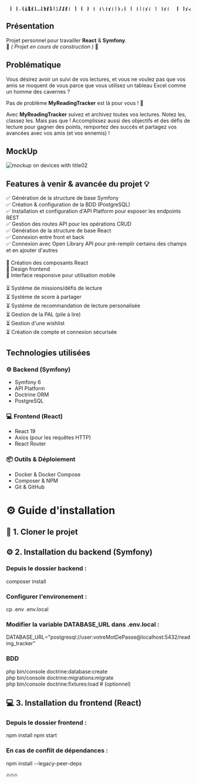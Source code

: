 <pre style="line-height:1px">                                                                     
    _ __ ___  _   _                                                   
   | '_ ` _ \| | | |                                                  
   | | | | | | |_| |                                                  
  _|_|_|_| |_|\__, |   _ _          _______             _             
 |  __ \       __/ |  | (_)        |__   __|           | |            
 | |__) |___  |___/ __| |_ _ __   __ _| |_ __ __ _  ___| | _____ _ __ 
 |  _  // _ \/ _` |/ _` | | '_ \ / _` | | '__/ _` |/ __| |/ / _ \ '__|
 | | \ \  __/ (_| | (_| | | | | | (_| | | | | (_| | (__|   <  __/ |   
 |_|  \_\___|\__,_|\__,_|_|_| |_|\__, |_|_|  \__,_|\___|_|\_\___|_|   
                                  __/ |                               
                                 |___/                                
</pre>

## Présentation

Projet personnel pour travailler **React** & **Symfony**.<br>
🚧 _( Projet en cours de construction )_ 🚧

## Problématique

Vous désirez avoir un suivi de vos lectures, et vous ne voulez pas que vos amis se moquent de vous parce que vous utilisez un tableau Excel comme un homme des cavernes ?

Pas de problème **MyReadingTracker** est là pour vous ! 🚀

Avec **MyReadingTracker** suivez et archivez toutes vos lectures. Notez les, classez les. Mais pas que !
Accomplissez aussi des objectifs et des défis de lecture pour gagner des points, remportez des succès et partagez vos avancées avec vos amis (et vos ennemis) !

## MockUp

![mockup on devices with title02](https://github.com/user-attachments/assets/074f134b-9c5a-489e-8af9-7023a9ae6f81)


## Features à venir & avancée du projet 💡

✅ Génération de la structure de base Symfony<br>
✅ Création & configuration de la BDD (PostgreSQL)<br>
✅ Installation et configuration d'API Platform pour exposer les endpoints REST<br>
✅ Gestion des routes API pour les opérations CRUD<br>
✅ Génération de la structure de base React<br>
✅ Connexion entre front et back<br>
✅ Connexion avec Open Library API pour pré-remplir certains des champs et en ajouter d'autres<br>
<br>
🔄 Création des composants React<br>
🔄 Design frontend<br>
🔄 Interface responsive pour utilisation mobile<br>
<br>
⏳ Système de missions/défis de lecture<br>
⏳ Système de score à partager<br>
⏳ Système de recommandation de lecture personalisée<br>
⏳ Gestion de la PAL (pile à lire)<br>
⏳ Gestion d'une wishlist<br>
⏳ Création de compte et connexion sécurisée<br>

## Technologies utilisées

### ⚙️ Backend (Symfony)

- Symfony 6
- API Platform
- Doctrine ORM
- PostgreSQL

### 💻 Frontend (React)

- React 19
- Axios (pour les requêtes HTTP)
- React Router

### 📦 Outils & Déploiement

- Docker & Docker Compose
- Composer & NPM
- Git & GitHub

# ⚙️ Guide d'installation

## 🔗 1. Cloner le projet

## ⚙️ 2. Installation du backend (Symfony)

### Depuis le dossier backend :<br>

composer install

### Configurer l'environement :<br>

cp .env .env.local

### Modifier la variable DATABASE_URL dans .env.local :

DATABASE_URL="postgresql://user:votreMotDePasse@localhost:5432/reading_tracker"

### BDD<br>

php bin/console doctrine:database:create<br>
php bin/console doctrine:migrations:migrate<br>
php bin/console doctrine:fixtures:load # (optionnel)<br>

## 💻 3. Installation du frontend (React)<br>

### Depuis le dossier frontend :<br>

npm install
npm start

### En cas de conflit de dépendances :<br>

npm install --legacy-peer-deps

🔥🔥🔥
